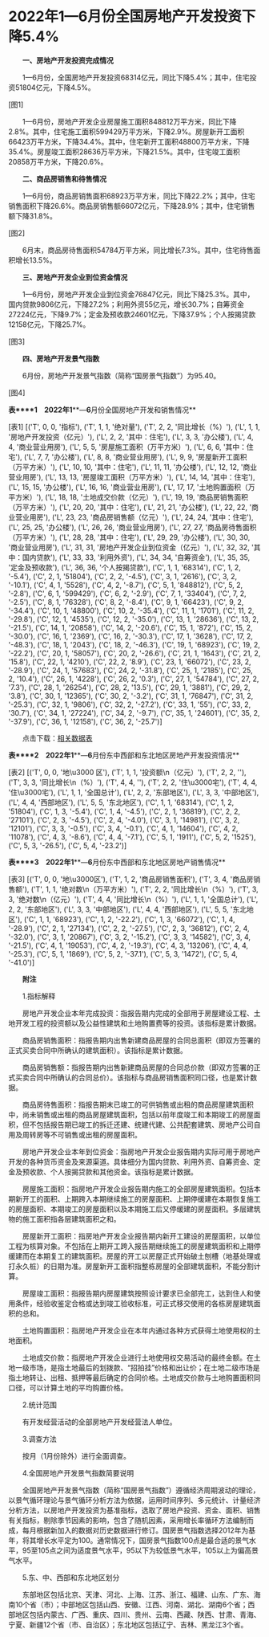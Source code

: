 # 2022年1—6月份全国房地产开发投资下降5.4%

　　**一、房地产开发投资完成情况**

　　1—6月份，全国房地产开发投资68314亿元，同比下降5.4%；其中，住宅投资51804亿元，下降4.5%。

[图1]

　　1—6月份，房地产开发企业房屋施工面积848812万平方米，同比下降2.8%。其中，住宅施工面积599429万平方米，下降2.9%。房屋新开工面积66423万平方米，下降34.4%。其中，住宅新开工面积48800万平方米，下降35.4%。房屋竣工面积28636万平方米，下降21.5%。其中，住宅竣工面积20858万平方米，下降20.6%。

　　**二、商品房销售和待售情况**

　　1—6月份，商品房销售面积68923万平方米，同比下降22.2%；其中，住宅销售面积下降26.6%。商品房销售额66072亿元，下降28.9%；其中，住宅销售额下降31.8%。

[图2]

　　6月末，商品房待售面积54784万平方米，同比增长7.3%。其中，住宅待售面积增长13.5%。

　　**三、房地产开发企业到位资金情况**

　　1—6月份，房地产开发企业到位资金76847亿元，同比下降25.3%。其中，国内贷款9806亿元，下降27.2%；利用外资55亿元，增长30.7%；自筹资金27224亿元，下降9.7%；定金及预收款24601亿元，下降37.9%；个人按揭贷款12158亿元，下降25.7%。

[图3]

　　**四、房地产开发景气指数**

　　6月份，房地产开发景气指数（简称“国房景气指数”）为95.40。

[图4]

**表****1**　**2022****年****1****—****6****月份全国房地产开发和销售情况**

[表1]
[('T', 0, 0, '指标'), ('T', 1, 1, '绝对量'), ('T', 2, 2, '同比增长（%）'), ('L', 1, 1, '房地产开发投资（亿元）'), ('L', 2, 2, '其中：住宅'), ('L', 3, 3, '办公楼'), ('L', 4, 4, '商业营业用房'), ('L', 5, 5, '房屋施工面积（万平方米）'), ('L', 6, 6, '其中：住宅'), ('L', 7, 7, '办公楼'), ('L', 8, 8, '商业营业用房'), ('L', 9, 9, '房屋新开工面积（万平方米）'), ('L', 10, 10, '其中：住宅'), ('L', 11, 11, '办公楼'), ('L', 12, 12, '商业营业用房'), ('L', 13, 13, '房屋竣工面积（万平方米）'), ('L', 14, 14, '其中：住宅'), ('L', 15, 15, '办公楼'), ('L', 16, 16, '商业营业用房'), ('L', 17, 17, '土地购置面积（万平方米）'), ('L', 18, 18, '土地成交价款（亿元）'), ('L', 19, 19, '商品房销售面积（万平方米）'), ('L', 20, 20, '其中：住宅'), ('L', 21, 21, '办公楼'), ('L', 22, 22, '商业营业用房'), ('L', 23, 23, '商品房销售额（亿元）'), ('L', 24, 24, '其中：住宅'), ('L', 25, 25, '办公楼'), ('L', 26, 26, '商业营业用房'), ('L', 27, 27, '商品房待售面积（万平方米）'), ('L', 28, 28, '其中：住宅'), ('L', 29, 29, '办公楼'), ('L', 30, 30, '商业营业用房'), ('L', 31, 31, '房地产开发企业到位资金（亿元）'), ('L', 32, 32, '其中：国内贷款'), ('L', 33, 33, '利用外资'), ('L', 34, 34, '自筹资金'), ('L', 35, 35, '定金及预收款'), ('L', 36, 36, '个人按揭贷款'), ('C', 1, 1, '68314'), ('C', 1, 2, '-5.4'), ('C', 2, 1, '51804'), ('C', 2, 2, '-4.5'), ('C', 3, 1, '2616'), ('C', 3, 2, '-10.1'), ('C', 4, 1, '5528'), ('C', 4, 2, '-8.7'), ('C', 5, 1, '848812'), ('C', 5, 2, '-2.8'), ('C', 6, 1, '599429'), ('C', 6, 2, '-2.9'), ('C', 7, 1, '33404'), ('C', 7, 2, '-2.5'), ('C', 8, 1, '76328'), ('C', 8, 2, '-8.4'), ('C', 9, 1, '66423'), ('C', 9, 2, '-34.4'), ('C', 10, 1, '48800'), ('C', 10, 2, '-35.4'), ('C', 11, 1, '1701'), ('C', 11, 2, '-29.8'), ('C', 12, 1, '4535'), ('C', 12, 2, '-35.0'), ('C', 13, 1, '28636'), ('C', 13, 2, '-21.5'), ('C', 14, 1, '20858'), ('C', 14, 2, '-20.6'), ('C', 15, 1, '872'), ('C', 15, 2, '-30.0'), ('C', 16, 1, '2369'), ('C', 16, 2, '-30.3'), ('C', 17, 1, '3628'), ('C', 17, 2, '-48.3'), ('C', 18, 1, '2043'), ('C', 18, 2, '-46.3'), ('C', 19, 1, '68923'), ('C', 19, 2, '-22.2'), ('C', 20, 1, '58057'), ('C', 20, 2, '-26.6'), ('C', 21, 1, '1643'), ('C', 21, 2, '15.8'), ('C', 22, 1, '4210'), ('C', 22, 2, '8.9'), ('C', 23, 1, '66072'), ('C', 23, 2, '-28.9'), ('C', 24, 1, '57683'), ('C', 24, 2, '-31.8'), ('C', 25, 1, '2185'), ('C', 25, 2, '10.4'), ('C', 26, 1, '4228'), ('C', 26, 2, '0.3'), ('C', 27, 1, '54784'), ('C', 27, 2, '7.3'), ('C', 28, 1, '26254'), ('C', 28, 2, '13.5'), ('C', 29, 1, '3881'), ('C', 29, 2, '3.8'), ('C', 30, 1, '12365'), ('C', 30, 2, '-3.2'), ('C', 31, 1, '76847'), ('C', 31, 2, '-25.3'), ('C', 32, 1, '9806'), ('C', 32, 2, '-27.2'), ('C', 33, 1, '55'), ('C', 33, 2, '30.7'), ('C', 34, 1, '27224'), ('C', 34, 2, '-9.7'), ('C', 35, 1, '24601'), ('C', 35, 2, '-37.9'), ('C', 36, 1, '12158'), ('C', 36, 2, '-25.7')]

　　点击下载：[相关数据表](http://www.stats.gov.cn/sj/zxfb/202302/W020230203608962174764.xlsx)

**表****2**　**2022****年****1****—****6****月份东中西部和东北地区房地产开发投资情况**

[表2]
[('T', 0, 0, '地\u3000 区'), ('T', 1, 1, '投资额\n（亿元）'), ('T', 2, 2, ''), ('T', 3, 3, '同比增长\n（%）'), ('T', 4, 4, ''), ('T', 2, 2, '住\u3000宅'), ('T', 4, 4, '住\u3000宅'), ('L', 1, 1, '全国总计'), ('L', 2, 2, '东部地区'), ('L', 3, 3, '中部地区'), ('L', 4, 4, '西部地区'), ('L', 5, 5, '东北地区'), ('C', 1, 1, '68314'), ('C', 1, 2, '51804'), ('C', 1, 3, '-5.4'), ('C', 1, 4, '-4.5'), ('C', 2, 1, '36819'), ('C', 2, 2, '27101'), ('C', 2, 3, '-4.5'), ('C', 2, 4, '-4.0'), ('C', 3, 1, '14981'), ('C', 3, 2, '12101'), ('C', 3, 3, '-0.5'), ('C', 3, 4, '-0.1'), ('C', 4, 1, '14604'), ('C', 4, 2, '11078'), ('C', 4, 3, '-8.6'), ('C', 4, 4, '-7.1'), ('C', 5, 1, '1911'), ('C', 5, 2, '1525'), ('C', 5, 3, '-26.5'), ('C', 5, 4, '-23.2')]

**表****3**　**2022****年****1****—****6****月份东中西部和东北地区房地产销售情况**

[表3]
[('T', 0, 0, '地\u3000区'), ('T', 1, 2, '商品房销售面积'), ('T', 3, 4, '商品房销售额'), ('T', 1, 1, '绝对数\n（万平方米）'), ('T', 2, 2, '同比增长\n（%）'), ('T', 3, 3, '绝对数\n（亿元）'), ('T', 4, 4, '同比增长\n（%）'), ('L', 1, 1, '全国总计'), ('L', 2, 2, '东部地区'), ('L', 3, 3, '中部地区'), ('L', 4, 4, '西部地区'), ('L', 5, 5, '东北地区'), ('C', 1, 1, '68923'), ('C', 1, 2, '-22.2'), ('C', 1, 3, '66072'), ('C', 1, 4, '-28.9'), ('C', 2, 1, '27134'), ('C', 2, 2, '-27.5'), ('C', 2, 3, '36812'), ('C', 2, 4, '-32.0'), ('C', 3, 1, '20867'), ('C', 3, 2, '-15.2'), ('C', 3, 3, '14582'), ('C', 3, 4, '-21.5'), ('C', 4, 1, '19053'), ('C', 4, 2, '-19.3'), ('C', 4, 3, '13206'), ('C', 4, 4, '-25.3'), ('C', 5, 1, '1869'), ('C', 5, 2, '-37.1'), ('C', 5, 3, '1472'), ('C', 5, 4, '-41.0')]

　　**附注**

　　1.指标解释

　　房地产开发企业本年完成投资：指报告期内完成的全部用于房屋建设工程、土地开发工程的投资额以及公益性建筑和土地购置费等的投资。该指标是累计数据。

　　商品房销售面积：指报告期内出售新建商品房屋的合同总面积（即双方签署的正式买卖合同中所确认的建筑面积）。该指标是累计数据。

　　商品房销售额：指报告期内出售新建商品房屋的合同总价款（即双方签署的正式买卖合同中所确认的合同总价）。该指标与商品房销售面积同口径，也是累计数据。

　　商品房待售面积：指报告期末已竣工的可供销售或出租的商品房屋建筑面积中，尚未销售或出租的商品房屋建筑面积，包括以前年度竣工和本期竣工的房屋面积，但不包括报告期已竣工的拆迁还建、统建代建、公共配套建筑、房地产公司自用及周转房等不可销售或出租的房屋面积。

　　房地产开发企业本年到位资金：指房地产开发企业报告期内实际可用于房地产开发的各种货币资金及来源渠道。具体细分为国内贷款、利用外资、自筹资金、定金及预收款、个人按揭贷款和其他资金。该指标是累计数据。

　　房屋施工面积：指房地产开发企业报告期内施工的全部房屋建筑面积。包括本期新开工的面积、上期跨入本期继续施工的房屋面积、上期停缓建在本期恢复施工的房屋面积、本期竣工的房屋面积以及本期施工后又停缓建的房屋面积。多层建筑物的施工面积指各层建筑面积之和。

　　房屋新开工面积：指房地产开发企业报告期内新开工建设的房屋面积，以单位工程为核算对象。不包括在上期开工跨入报告期继续施工的房屋建筑面积和上期停缓建而在本期复工的建筑面积。房屋的开工以房屋正式开始破土刨槽（地基处理或打永久桩）的日期为准。房屋新开工面积指整栋房屋的全部建筑面积，不能分割计算。

　　房屋竣工面积：指报告期内房屋建筑按照设计要求已全部完工，达到住人和使用条件，经验收鉴定合格或达到竣工验收标准，可正式移交使用的各栋房屋建筑面积的总和。

　　土地购置面积：指房地产开发企业在本年内通过各种方式获得土地使用权的土地面积。

　　土地成交价款：指房地产开发企业进行土地使用权交易活动的最终金额。在土地一级市场，是指土地最后的划拨款、“招拍挂”价格和出让价；在土地二级市场是指土地转让、出租、抵押等最后确定的合同价格。土地成交价款与土地购置面积同口径，可以计算土地的平均购置价格。

　　2.统计范围

　　有开发经营活动的全部房地产开发经营法人单位。

　　3.调查方法

　　按月（1月份除外）进行全面调查。

　　4.全国房地产开发景气指数简要说明

　　全国房地产开发景气指数（简称“国房景气指数”）遵循经济周期波动的理论，以景气循环理论与景气循环分析方法为依据，运用时间序列、多元统计、计量经济分析方法，以房地产开发投资为基准指标，选取了房地产投资、资金、面积、销售有关指标，剔除季节因素的影响，包含了随机因素，采用增长率循环方法编制而成，每月根据新加入的数据对历史数据进行修订。国房景气指数选择2012年为基年，将其增长水平定为100。通常情况下，国房景气指数100点是最合适的景气水平，95至105点之间为适度景气水平，95以下为较低景气水平，105以上为偏高景气水平。

　　5.东、中、西部和东北地区划分

　　东部地区包括北京、天津、河北、上海、江苏、浙江、福建、山东、广东、海南10个省（市）；中部地区包括山西、安徽、江西、河南、湖北、湖南6个省；西部地区包括内蒙古、广西、重庆、四川、贵州、云南、西藏、陕西、甘肃、青海、宁夏、新疆12个省（市、自治区）；东北地区包括辽宁、吉林、黑龙江3个省。
